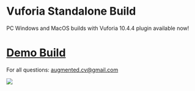 # Vuforia Standalone Build

PC Windows and MacOS builds with Vuforia 10.4.4 plugin available now!

# [Demo Build](https://github.com/maximrouf/VuforiaStandaloneBuild/archive/master.zip)

For all questions: augmented.cv@gmail.com

<img src="https://github.com/maximrouf/VuforiaStandaloneBuild/blob/master/preview_2.png"/>
